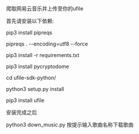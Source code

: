 爬取网易云音乐并上传至你的ufile

首先请安装以下依赖:

pip3 install pipreqs 

pipreqs . --encoding=utf8 --force

pip3 install -r requirements.txt

pip3 install pycryptodome

cd ufile-sdk-python/

python3 setup.py install

pip3 install ufile

安装完成之后

python3 down_music.py 按提示输入歌曲名称下载歌曲
